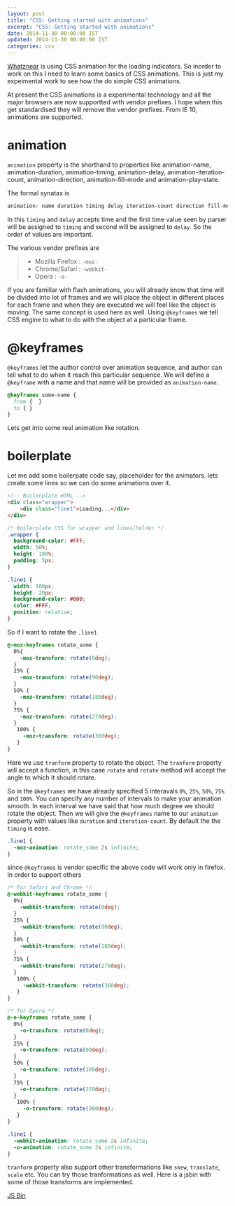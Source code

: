 ```yaml
---
layout: post
title: "CSS: Getting started with animations"
excerpt: "CSS: Getting started with animations"
date: 2014-11-30 00:00:00 IST
updated: 2014-11-30 00:00:00 IST
categories: css
---
```


[Whatznear](http://whatznear.com) is using CSS animation for the loading indicators. So inorder to work on this I need to learn some basics of CSS animations. This is just my expeimental work to see how the do simple CSS animations.

At present the CSS animations is a experimental technology and all the major browsers are now supportted with vendor prefixes. I hope when this get standardised they will remove the vendor prefixes. From IE 10, animations are supported.

# animation

`animation` property is the shorthand to properties like animation-name, animation-duration, animation-timing, animation-delay, animation-iteration-count, animation-direction, animation-fill-mode and animation-play-state.

The formal synatax is 

```css
animation: name duration timing delay iteration-count direction fill-mode play-state;
```

In this `timing` and `delay` accepts time and the first time value seen by parser will be assigned to `timing` and second will be assigned to `delay`. So the order of values are important. 

The various vendor prefixes are

> * Mozilla Firefox : `-moz-`  
> * Chrome/Safari : `-webkit-`  
> * Opera : `-o-`  

If you are familiar with flash animations, you will already know that time will be divided into lot of frames and we will place the object in different places for each frame and when they are executed we will feel like the object is moving. The same concept is used here as well. Using `@keyframes` we tell CSS engine to what to do with the object at a particular frame.

# @keyframes

`@keyframes` let the author control over animation sequence, and author can tell what to do when it reach this particular sequence. We will define a `@keyframe` with a name and that name will be provided as `animation-name`.

```css
@keyframes some-name {
  from {  }
  to { }
}
```

Lets get into some real animation like rotation.

# boilerplate

Let me add some boilerpate code say, placeholder for the animators. lets create some lines so we can do some animations over it.

```html
<!-- Boilerplate HTML -->
<div class="wrapper">
    <div class="line1">Loading...</div>
</div>
```

```css
/* Boilerplate CSS for wrapper and lines/holder */
.wrapper {
  background-color: #FFF;
  width: 50%;
  height: 100%;
  padding: 5px;
}

.line1 {
  width: 100px;
  height: 20px;
  background-color: #000;
  color: #FFF;
  position: relative;
}
```

So if I want to rotate the `.line1`

```css
@-moz-keyframes rotate_some {
  0%{
    -moz-transform: rotate(0deg);
  }
  25% {
    -moz-transform: rotate(90deg);
  }
  50% {
    -moz-transform: rotate(180deg);
  }
  75% {
    -moz-transform: rotate(270deg);
  }
   100% {
     -moz-transform: rotate(360deg);
   }
}
```
Here we use `tranform` property to rotate the object. The `tranform` property will accept a function, in this case `rotate` and `rotate` method will accept the angle to which it should rotate.

So in the `@keyframes` we have already specified 5 interavals `0%`, `25%`, `50%`, `75%` and `100%`. You can specify any number of intervals to make your animation smooth. In each interval we have said that how much degree we should rotate the object. Then we will give the `@keyframes` name to our `animation` property with values like `duration` and `iteration-count`.  By default the the `timing` is ease.


```css
.line1 {
  -moz-animation: rotate_some 2s infinite;
}

```

since `@keyframes` is vendor specific the above code will work only in firefox. In order to support others

```css
/* For Safari and Chrome */
@-webkit-keyframes rotate_some {
  0%{
    -webkit-transform: rotate(0deg);
  }
  25% {
    -webkit-transform: rotate(90deg);
  }
  50% {
    -webkit-transform: rotate(180deg);
  }
  75% {
    -webkit-transform: rotate(270deg);
  }
   100% {
     -webkit-transform: rotate(360deg);
   }
}

/* for Opera */
@-o-keyframes rotate_some {
  0%{
    -o-transform: rotate(0deg);
  }
  25% {
    -o-transform: rotate(90deg);
  }
  50% {
    -o-transform: rotate(180deg);
  }
  75% {
    -o-transform: rotate(270deg);
  }
   100% {
     -o-transform: rotate(360deg);
   }
}

.line1 {
  -webkit-animation: rotate_some 2s infinite;
  -o-animation: rotate_some 2s infinite;
}
```

`tranform` property also support other transformations like `skew`, `translate`, `scale` etc.
You can try those tranformations as well. Here is a jsbin with some of those transforms are implemented.

<a class="jsbin-embed" href="http://jsbin.com/wudel/4/embed?html,css,output">JS Bin</a><script src="http://static.jsbin.com/js/embed.js"></script>
